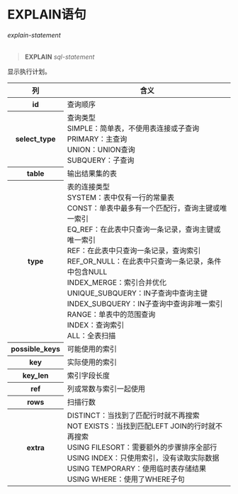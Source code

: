 # EXPLAIN语句

###### explain-statement  
> **EXPLAIN** *sql-statement*

显示执行计划。

<table>
	<thead>
		<tr>
			<th>列</th>
			<th>含义</th>
		</tr>
	</thead>
	<tbody>
		<tr>
			<th>id</th>
			<td>查询顺序</td>
		</tr>
		<tr>
			<th>select_type</th>
			<td>查询类型
			<br/>SIMPLE：简单表，不使用表连接或子查询
			<br/>PRIMARY：主查询
			<br/>UNION：UNION查询
			<br/>SUBQUERY：子查询</td>
		</tr>
		<tr>
			<th>table</th>
			<td>输出结果集的表</td>
		</tr>
		<tr>
			<th>type</th>
			<td>表的连接类型
			<br/>SYSTEM：表中仅有一行的常量表
			<br/>CONST：单表中最多有一个匹配行，查询主键或唯一索引
			<br/>EQ_REF：在此表中只查询一条记录，查询主键或唯一索引
			<br/>REF：在此表中只查询一条记录，查询索引
			<br/>REF_OR_NULL：在此表中只查询一条记录，条件中包含NULL
			<br/>INDEX_MERGE：索引合并优化
			<br/>UNIQUE_SUBQUERY：IN子查询中查询主键
			<br/>INDEX_SUBQUERY：IN子查询中查询非唯一索引
			<br/>RANGE：单表中的范围查询
			<br/>INDEX：查询索引
			<br/>ALL：全表扫描</td>
		</tr>
		<tr>
			<th>possible_keys</th>
			<td>可能使用的索引</td>
		</tr>
		<tr>
			<th>key</th>
			<td>实际使用的索引</td>
		</tr>
		<tr>
			<th>key_len</th>
			<td>索引字段长度</td>
		</tr>
		<tr>
			<th>ref</th>
			<td>列或常数与索引一起使用</td>
		</tr>
		<tr>
			<th>rows</th>
			<td>扫描行数</td>
		</tr>
		<tr>
			<th>extra</th>
			<td>DISTINCT：当找到了匹配行时就不再搜索
			<br/>NOT EXISTS：当找到匹配LEFT JOIN的行时就不再搜索
			<br/>USING FILESORT：需要额外的步骤排序全部行
			<br/>USING INDEX：只使用索引，没有读取实际数据
			<br/>USING TEMPORARY：使用临时表存储结果
			<br/>USING WHERE：使用了WHERE子句
			<br/></td>
		</tr>
	</tbody>
</table>
